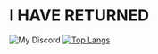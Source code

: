 # I HAVE RETURNED

![My Discord](https://discord-readme-badge.vercel.app/api?id=1187124067283783731)
[![Top Langs](https://github-readme-stats.vercel.app/api/top-langs/?username=STPv22&theme=radical)](https://github.com/anuraghazra/github-readme-stats)

